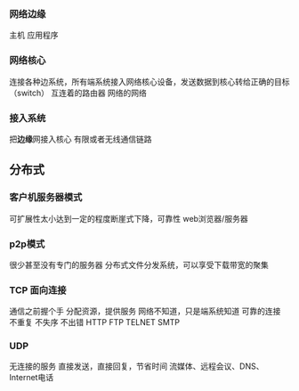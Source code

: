 ### 网络边缘
  主机
  应用程序
### 网络核心
连接各种边系统，所有端系统接入网络核心设备，发送数据到核心转给正确的目标（switch）
互连着的路由器
网络的网络
### 接入系统
把**边缘**网接入核心
有限或者无线通信链路
## 分布式
### 客户机服务器模式
可扩展性太小达到一定的程度断崖式下降，可靠性
web浏览器/服务器
### p2p模式
很少甚至没有专门的服务器
分布式文件分发系统，可以享受下载带宽的聚集
### TCP 面向连接
通信之前握个手 分配资源，提供服务 
网络不知道，只是端系统知道
可靠的连接 不重复 不失序 不出错
HTTP FTP TELNET SMTP
### UDP
无连接的服务
直接发送，直接回复，节省时间
流媒体、远程会议、DNS、Internet电话

